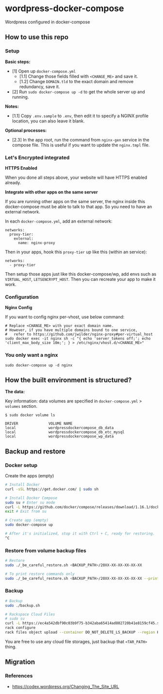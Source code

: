 # wordpress-docker-compose
Wordpress configured in docker-compose

## How to use this repo

### Setup

**Basic steps:**

- [1] Open up `docker-compose.yml`
  - [1.1] Change those fields filled with `<CHANGE_ME>` and save it.
  - [1.2] Change `DOMAIN.tld` to the exact domain and remove redundancy, save it.
- [2] Run `sudo docker-compose up -d` to get the whole server up and running.

**Notes:**

- [1.1] Copy `.env.sample` to `.env`, then edit it to specify a NGINX profile location, you can also leave it blank.


**Optional processes:**

- [2.3] In the app root, run the command from `nginx-gen` service in the compose file. This is useful if you want to update the `nginx.tmpl` file.

### Let's Encrypted integrated

**HTTPS Enabled**

When you done all steps above, your website will have HTTPS enabled already.

**Integrate with other apps on the same server**

If you are running other apps on the same server, the nginx inside this docker-compose must be able to talk to that app. So you need to have an external network.

In each `docker-compose.yml`, add an external network:

```
networks:
  proxy-tier:
    external:
      name: nginx-proxy
```

Then in your apps, hook this `proxy-tier` up like this (within an service):

```
networks:
  - proxy-tier
```

Then setup those apps just like this docker-compose/wp, add envs such as `VIRTUAL_HOST`, `LETSENCRYPT_HOST`. Then you can recreate your app to make it work.

### Configuration

**Nginx Config**

If you want to config nginx per-vhost, use below command:

```
# Replace <CHANGE_ME> with your exact domain name.
# However, if you have multiple domains bound to one service, 
#   refer to https://github.com/jwilder/nginx-proxy#per-virtual_host
sudo docker exec -it nginx sh -c "{ echo 'server_tokens off;'; echo 'client_max_body_size 10m;'; } > /etc/nginx/vhost.d/<CHANGE_ME>"
```

### You only want a nginx

```
sudo docker-compose up -d nginx
```

## How the built environment is structured?

**The data:**

Key information: data volumes are specified in `docker-compose.yml` > `volumes` section.

```
$ sudo docker volume ls

DRIVER              VOLUME NAME
local               wordpressdockercompose_db_data
local               wordpressdockercompose_db_etc_mysql
local               wordpressdockercompose_wp_data
```

## Backup and restore

### Docker setup

Create the apps (empty)

```bash
# Install Docker
curl -sSL https://get.docker.com/ | sudo sh

# Install Docker Compose
sudo su # Enter su mode
curl -L https://github.com/docker/compose/releases/download/1.16.1/docker-compose-`uname -s`-`uname -m` > /usr/local/bin/docker-compose && chmod +x /usr/local/bin/docker-compose
exit # Exit from su

# Create app (empty)
sudo docker-compose up

# After it's initialized, stop it with Ctrl + C, ready for restoring.
^C
```

### Restore from volume backup files

```bash
# Restore
sudo ./_be_careful_restore.sh <BACKUP_PATH>/20XX-XX-XX-XX-XX-XX

# To print restore commands only
sudo ./_be_careful_restore.sh <BACKUP_PATH>/20XX-XX-XX-XX-XX-XX --print
```

### Backup

```bash
# Backup
sudo ./backup.sh

# Rackspace Cloud Files
# sudo su
curl -L https://ec4a542dbf90c03b9f75-b342aba65414ad802720b41e8159cf45.ssl.cf5.rackcdn.com/1.2/Linux/amd64/rack > /usr/local/bin/rack && chmod +x /usr/local/bin/rack
rack configure
rack files object upload --container DO_NOT_DELETE_LS_BACKUP --region HKG --name <PROJ_NAME>/<TAR_FILE_NAME>-backup.`date +"%Y-%m-%d-%H-%M-%S"`.tar.gz --file <TAR_PATH>
```

You are free to use any cloud file storages, just backup that `<TAR_PATH>` thing.

## Migration

### References

- https://codex.wordpress.org/Changing_The_Site_URL
